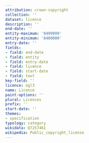 ```yaml
---
attribution: crown-copyright
collection: ''
dataset: licence
description: ''
end-date: ''
entity-maximum: '8499999'
entity-minimum: '8400000'
entry-date: ''
fields:
- field: end-date
- field: entity
- field: entry-date
- field: licence
- field: start-date
- field: text
key-field: ''
licence: ogl3
name: Licence
paint-options: ''
plural: Licences
prefix: ''
start-date: ''
themes:
- specification
typology: category
wikidata: Q7257461
wikipedia: Public_copyright_license
---
```

